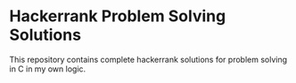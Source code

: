 # Hackerrank Problem Solving Solutions

This repository contains complete hackerrank solutions for problem solving in C in my own logic.

